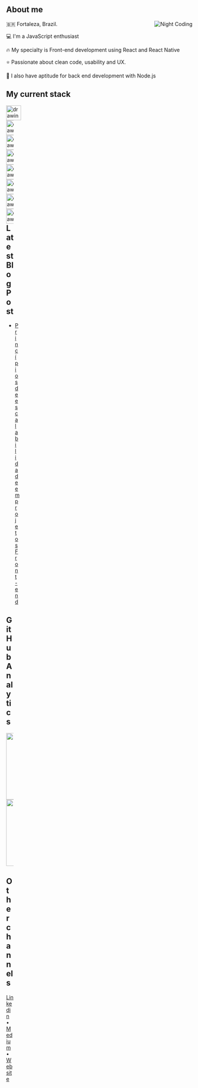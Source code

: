 <!-- [![Website](https://img.shields.io/badge/Website-red.svg?logo=Coveralls)]()
[![Linkedin](https://img.shields.io/badge/Linkedin-blue.svg?logo=linkedin)](https://www.linkedin.com/in/felipemenezesmagalhaes/)
[![Email](https://img.shields.io/badge/Email-important.svg?logo=Mail.ru)](mailto:fmm312@gmail.com) -->


## About me
<!-- I'm a guy who loves working with challenging and creative projects. I love to develop solutions through technology and positively impact people, I am in constant search for best practices and also trying new things.-->
<div>
  <img alt="Night Coding" src="https://drive.google.com/uc?export=view&id=1kv0O0JFzAfFPQBw_m77I7L-nJNYzWSZC" align="right"/>
</div>

<span>&#x1f1e7;&#x1f1f7;</span> Fortaleza, Brazil.

:computer: I'm a JavaScript enthusiast

:fire: My specialty is Front-end development using React and React Native

:star: Passionate about clean code, usability and UX.

:rocket: I also have aptitude for back end development with Node.js

<!-- <img align="center" src="https://github-readme-stats.vercel.app/api/top-langs/?username=fmm312&hide=css" /> -->

## My current stack

<img src="https://drive.google.com/uc?export=view&id=1X3EB6zP4a-AJq-cfTNM4VzEckgTla_oZ" alt="drawing" align="left" width="40"/><div style="width:20px;" /><img src="https://drive.google.com/uc?export=view&id=17QFSDqLYJo-vJcSrq0yk9x3vPMoZz3st" align="left" alt="drawing" width="40"/><div style="width:20px;" /><img src="https://drive.google.com/uc?export=view&id=1gxHbh5J_3Xgm9NailJYpkZr6rk3D6QN_" align="left" alt="drawing" width="40"/><div style="width:20px;" /><img src="https://drive.google.com/uc?export=view&id=1Vkf-PqFrpjGzzLSqmnR_TdlK4j4N3BDd" align="left" alt="drawing" width="40"/><div style="width:20px;" /><img src="https://drive.google.com/uc?export=view&id=1Mz2OKnrPLRZJH0rn5Lq1nDSyv32Ak5VR" align="left" alt="drawing" width="40"/><div style="width:20px;" /><br /><br /><br /><img src="https://drive.google.com/uc?export=view&id=19nH9wHFPj5hlaoR97O9fBgL9ZI77C8Ya" align="left" alt="drawing" width="40"/><div style="width:20px;" /><img src="https://drive.google.com/uc?export=view&id=1qRBAWB7Vr0ahSTSYhq76WTQYY8MSIpVk" align="left" alt="drawing" width="40"/><img src="https://drive.google.com/uc?export=view&id=1RN9YB-UwB7GV22NGpCNtj4cU3FlRbRNQ" align="left" alt="drawing" width="40"/><br /><br />

## Latest Blog Post
- [Princípios de escalabilidade em projetos Front-end](https://medium.com/@fmm312/princ%C3%ADpios-de-escalabilidade-em-projetos-front-end-921d3750939e) 


<!--## In my spare time, I'm studying

* Next.js
* Automated tests and TDD
* English language-->


## GitHub Analytics

<p align="left">
<a href="https://github.com/fmm312">
  <img height="180em" src="https://github-readme-stats-eight-theta.vercel.app/api?username=fmm312&show_icons=true&theme=algolia&include_all_commits=true&count_private=true"/>
  <img height="180em" src="https://github-readme-stats-eight-theta.vercel.app/api/top-langs/?username=fmm312&layout=compact&langs_count=8&theme=algolia"/>
</a>
</p>

## Other channels
[Linkedin](https://www.linkedin.com/in/felipemenezesmagalhaes/) • [Medium](https://medium.com/@fmm312) • [Website](/)
